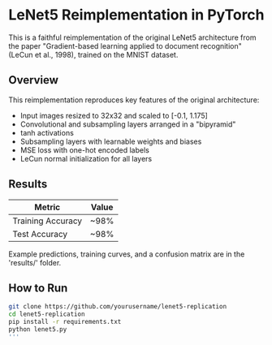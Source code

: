 # LeNet5 Reimplementation in PyTorch

This is a faithful reimplementation of the original LeNet5 architecture from the paper "Gradient-based learning applied to document recognition" (LeCun et al., 1998), trained on the MNIST dataset.

## Overview
This reimplementation reproduces key features of the original architecture:
- Input images resized to 32x32 and scaled to [-0.1, 1.175]
- Convolutional and subsampling layers arranged in a "bipyramid"
- tanh activations
- Subsampling layers with learnable weights and biases
- MSE loss with one-hot encoded labels
- LeCun normal initialization for all layers

## Results
| Metric | Value |
|--------|--------|
| Training Accuracy | ~98% |
| Test Accuracy | ~98% |

Example predictions, training curves, and a confusion matrix are in the 'results/' folder.

## How to Run
```bash
git clone https://github.com/yourusername/lenet5-replication
cd lenet5-replication
pip install -r requirements.txt
python lenet5.py
'''

